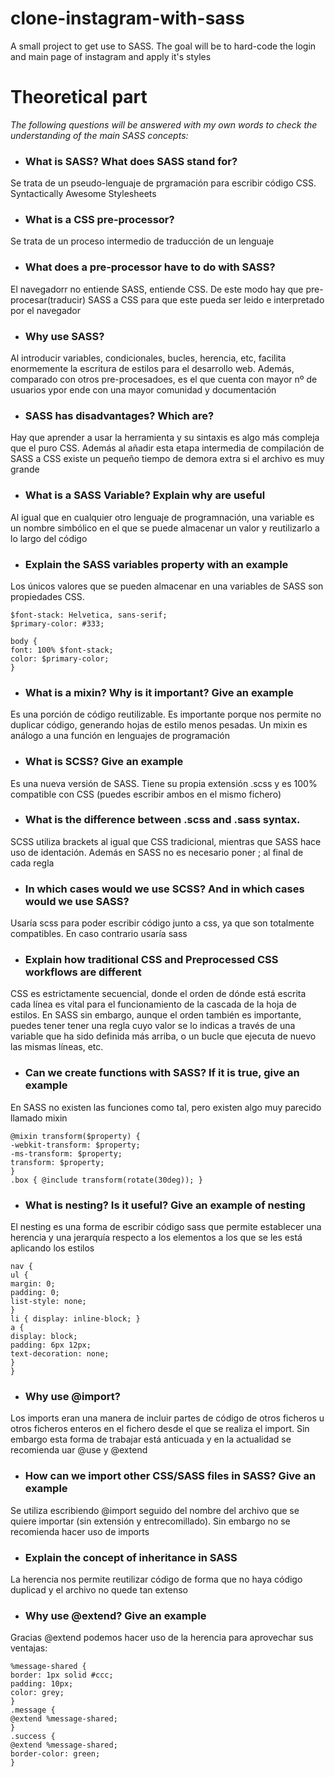# clone-instagram-with-sass
A small project to get use to SASS. The goal will be to hard-code the login and main page of instagram and apply it's styles

# Theoretical part

_The following questions will be answered with my own words to check the understanding of the main SASS concepts:_

- ### What is SASS? What does SASS stand for?
Se trata de un pseudo-lenguaje de prgramación para escribir código CSS. 
Syntactically Awesome Stylesheets
- ### What is a CSS pre-processor?
Se trata de un proceso intermedio de traducción de un lenguaje
- ### What does a pre-processor have to do with SASS?
El navegadorr no entiende SASS, entiende CSS. De este modo hay que pre-procesar(traducir) SASS a CSS para que este pueda ser leido e interpretado por el navegador
- ### Why use SASS?
Al introducir variables, condicionales, bucles, herencia, etc, facilita enormemente la escritura de estilos para el desarrollo web.
Además, comparado con otros pre-procesadoes, es el que cuenta con mayor nº de usuarios ypor ende con una mayor comunidad y documentación
- ### SASS has disadvantages? Which are?
Hay que aprender a usar la herramienta y su sintaxis es algo más compleja que el puro CSS.
Además al añadir esta etapa intermedia de compilación de SASS a CSS existe un pequeño tiempo de demora extra si el archivo es muy grande
- ### What is a SASS Variable? Explain why are useful
Al igual que en cualquier otro lenguaje de programnación, una variable es un nombre simbólico en el que se puede almacenar un valor y reutilizarlo a lo largo del código
- ### Explain the SASS variables property with an example
Los únicos valores que se pueden almacenar en una variables de SASS son propiedades CSS.

```
$font-stack: Helvetica, sans-serif;
$primary-color: #333;

body {
font: 100% $font-stack;
color: $primary-color;
}
```
- ### What is a mixin? Why is it important? Give an example
Es una porción de código reutilizable. Es importante porque nos permite no duplicar código, generando hojas de estilo menos pesadas. Un mixin es análogo a una función en lenguajes de programación
- ### What is SCSS? Give an example
Es una nueva versión de SASS.
Tiene su propia extensión .scss y es 100% compatible con CSS (puedes escribir ambos en el mismo fichero)
- ### What is the difference between .scss and .sass syntax.
SCSS utiliza brackets al igual que CSS tradicional, mientras que SASS hace uso de identación. Además en SASS no es necesario poner ; al final de cada regla
- ### In which cases would we use SCSS? And in which cases would we use SASS?
Usaría scss para poder escribir código junto a css, ya que son totalmente compatibles. En caso contrario usaría sass
- ### Explain how traditional CSS and Preprocessed CSS workflows are different
CSS es estrictamente secuencial, donde el orden de dónde está escrita cada línea es vital para el funcionamiento de la cascada de la hoja de estilos. En SASS sin embargo, aunque el orden también es importante, puedes tener tener una regla cuyo valor se lo indicas a través de una variable que ha sido definida más arriba, o un bucle que ejecuta de nuevo las mismas líneas, etc.
- ### Can we create functions with SASS? If it is true, give an example
En SASS no existen las funciones como tal, pero existen algo muy parecido llamado mixin
```
@mixin transform($property) {
-webkit-transform: $property;
-ms-transform: $property;
transform: $property;
}
.box { @include transform(rotate(30deg)); }
```
- ### What is nesting? Is it useful? Give an example of nesting
El nesting es una forma de escribir código sass que permite establecer una herencia y una jerarquía respecto a los elementos a los que se les está aplicando los estilos
``` 
nav {
ul {
margin: 0;
padding: 0;
list-style: none;
}
li { display: inline-block; }
a {
display: block;
padding: 6px 12px;
text-decoration: none;
}
}
```
- ### Why use @import?
Los imports eran una manera de incluir partes de código de otros ficheros u otros ficheros enteros en el fichero desde el que se realiza el import. Sin embargo esta forma de trabajar está anticuada y en la actualidad se recomienda uar @use y @extend
- ### How can we import other CSS/SASS files in SASS? Give an example
Se utiliza escribiendo @import seguido del nombre del archivo que se quiere importar (sin extensión y entrecomillado).
Sin embargo no se recomienda hacer uso de imports
- ### Explain the concept of inheritance in SASS
La herencia nos permite reutilizar código de forma que no haya código duplicad y el archivo no quede tan extenso
- ### Why use @extend? Give an example
Gracias @extend podemos hacer uso de la herencia para aprovechar sus ventajas:
```
%message-shared {
border: 1px solid #ccc;
padding: 10px;
color: grey;
}
.message {
@extend %message-shared;
}
.success {
@extend %message-shared;
border-color: green;
}
```
